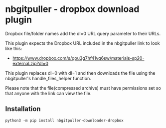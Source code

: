 # nbgitpuller - dropbox download plugin

Dropbox file/folder names add the dl=0 URL query parameter to their URLs.

This plugin expects the Dropbox URL included in the nbgitpuller link to look like this:
- https://www.dropbox.com/s/qou3g7hf41vq6sw/materials-sp20-external.zip?dl=0

This plugin replaces dl=0 with dl=1 and then downloads the file using the 
nbgitpuller's handle_files_helper function.

Please note that the file(compressed archive) must have permissions set so that anyone
with the link can view the file.

## Installation

```shell
python3 -m pip install nbgitpuller-downloader-dropbox
```


